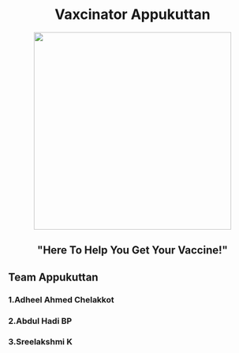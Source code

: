 

<div align="center">
  
  # Vaxcinator Appukuttan
  
  <img src="http://cinespot.net/gallery/d/296789-1/in+ghost+house+inn+Malayalam+Movie+Photos+_20_.JPG" height="400px">
  
  ## "Here To Help You Get Your Vaccine!"
  
  
 </div>
 
 <div align=""left>
  
  ## Team Appukuttan
  ### 1.Adheel Ahmed Chelakkot
  ### 2.Abdul Hadi BP
  ### 3.Sreelakshmi K
  
  </div>


